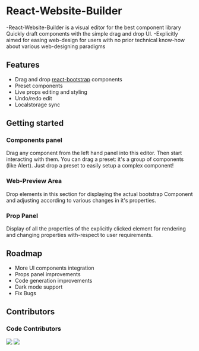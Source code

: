 # React-Website-Builder
-React-Website-Builder is a visual editor for the best component library Quickly draft components with the simple drag and drop UI.
-Explicitly aimed for easing web-design for users with no prior technical know-how about various web-designing paradigms

## Features

- Drag and drop [react-bootstrap](https://react-bootstrap.github.io/getting-started/introduction) components
- Preset components
- Live props editing and styling
- Undo/redo edit
- Localstorage sync


## Getting started

### Components panel

Drag any component from the left hand panel into this editor. Then start interacting with them.
You can drag a preset: it's a group of components (like Alert). Just drop a preset to easily setup a complex component!

### Web-Preview Area

Drop elements in this section for displaying the actual bootstrap Component and adjusting according to various changes
in it's properties.

### Prop Panel

Display of all the properties of the explicitly clicked element for rendering and changing properties with-respect
to user requirements.


## Roadmap

- More UI components integration
- Props panel improvements
- Code generation improvements
- Dark mode support
- Fix Bugs

## Contributors

### Code Contributors
<a href="https://github.com/yash11213018"><img src="https://avatars3.githubusercontent.com/u/52713940?s=400&u=322f3fae0a828e79deea96605abcb3b4ef095ae0&v=4?width=890&button=false" /></a>
<a href="https://github.com/dhyey-shah"><img src="https://avatars0.githubusercontent.com/u/26005799?s=400&v=4?width=890&button=false" /></a>
